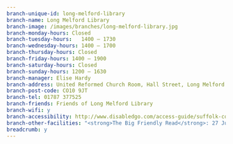 ```yaml
---
branch-unique-id: long-melford-library
branch-name: Long Melford Library
branch-image: /images/branches/long-melford-library.jpg
branch-monday-hours: Closed
branch-tuesday-hours:	1400 – 1730
branch-wednesday-hours: 1400 – 1700
branch-thursday-hours: Closed
branch-friday-hours: 1400 – 1900
branch-saturday-hours: Closed
branch-sunday-hours: 1200 – 1630
branch-manager: Elise Hardy
branch-address: United Reformed Church Room, Hall Street, Long Melford
branch-post-code: CO10 9JT
branch-tel: 01787 377525
branch-friends: Friends of Long Melford Library
branch-wifi: y
branch-accessibility: http://www.disabledgo.com/access-guide/suffolk-county-council/long-melford-library
branch-other-facilities: "<strong>The Big Friendly Read</strong>: 27 July until 31 August will be open Wednesday 10am - 12noon for children to join the Summer Reading Challenge - additional hours courtesy of the Friends of Lavenham Library."
breadcrumb: y
---
```

